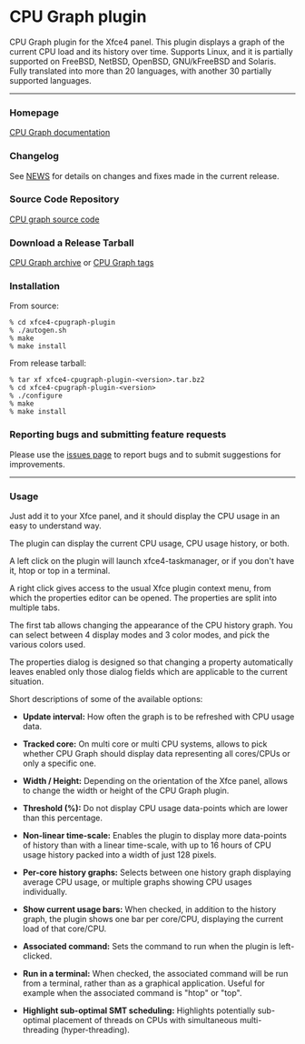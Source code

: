 # CPU Graph plugin

CPU Graph plugin for the Xfce4 panel. This plugin displays a graph of the current CPU load and its history over time. Supports Linux, and it is partially supported on FreeBSD, NetBSD, OpenBSD, GNU/kFreeBSD and Solaris. Fully translated into more than 20 languages, with another 30 partially supported languages.

----

### Homepage

[CPU Graph documentation](https://docs.xfce.org/panel-plugins/xfce4-cpugraph-plugin/start)

### Changelog

See [NEWS](https://gitlab.xfce.org/panel-plugins/xfce4-cpugraph-plugin/-/blob/master/NEWS) for details on changes and fixes made in the current release.

### Source Code Repository

[CPU graph source code](https://gitlab.xfce.org/panel-plugins/xfce4-cpugraph-plugin)

### Download a Release Tarball

[CPU Graph archive](https://archive.xfce.org/src/panel-plugins/xfce4-cpugraph-plugin/)
    or
[CPU Graph tags](https://gitlab.xfce.org/panel-plugins/xfce4-cpugraph-plugin/-/tags)

### Installation

From source:

    % cd xfce4-cpugraph-plugin
    % ./autogen.sh
    % make
    % make install

From release tarball:

    % tar xf xfce4-cpugraph-plugin-<version>.tar.bz2
    % cd xfce4-cpugraph-plugin-<version>
    % ./configure
    % make
    % make install


### Reporting bugs and submitting feature requests

Please use the [issues page](https://gitlab.xfce.org/panel-plugins/xfce4-cpugraph-plugin/-/issues) to report bugs and to submit suggestions for improvements.

---

### Usage

Just add it to your Xfce panel, and it should display the CPU usage in an easy to understand way.

The plugin can display the current CPU usage, CPU usage history, or both.

A left click on the plugin will launch xfce4-taskmanager, or if you don't have it, htop or top in a terminal.

A right click gives access to the usual Xfce plugin context menu, from which the properties editor can be opened. The properties are split into multiple tabs.

The first tab allows changing the appearance of the CPU history graph. You can select between 4 display modes and 3 color modes, and pick the various colors used.

The properties dialog is designed so that changing a property automatically leaves enabled only those dialog fields which are applicable to the current situation.

Short descriptions of some of the available options:

* **Update interval:** How often the graph is to be refreshed with CPU usage data.

* **Tracked core:** On multi core or multi CPU systems, allows to pick whether CPU Graph should display data representing all cores/CPUs or only a specific one.

* **Width / Height:** Depending on the orientation of the Xfce panel, allows to change the width or height of the CPU Graph plugin.

* **Threshold (%):** Do not display CPU usage data-points which are lower than this percentage.

* **Non-linear time-scale:** Enables the plugin to display more data-points of history than with a linear time-scale, with up to 16 hours of CPU usage history packed into a width of just 128 pixels.

* **Per-core history graphs:** Selects between one history graph displaying average CPU usage, or multiple graphs showing CPU usages individually.

* **Show current usage bars:** When checked, in addition to the history graph, the plugin shows one bar per core/CPU, displaying the current load of that core/CPU.

* **Associated command:** Sets the command to run when the plugin is left-clicked.

* **Run in a terminal:** When checked, the associated command will be run from a terminal, rather than as a graphical application. Useful for example when the associated command is "htop" or "top".

* **Highlight sub-optimal SMT scheduling:** Highlights potentially sub-optimal placement of threads on CPUs with simultaneous multi-threading (hyper-threading).